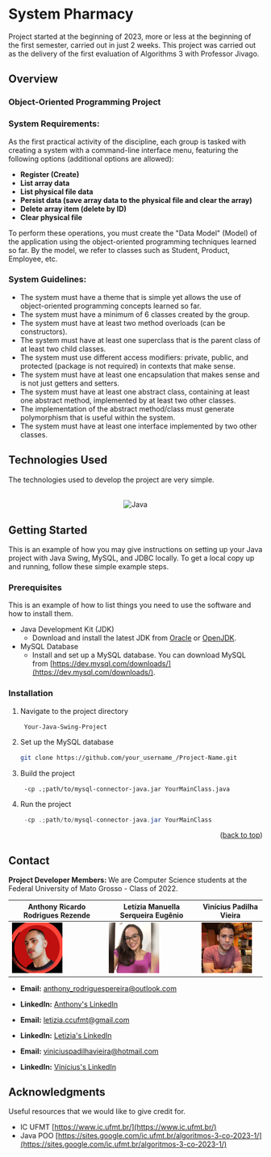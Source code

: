 # System Pharmacy 

Project started at the beginning of 2023, more or less at the beginning of the first semester, carried out in just 2 weeks. This project was carried out as the delivery of the first evaluation of Algorithms 3 with Professor Jivago.

## Overview
### Object-Oriented Programming Project

### System Requirements:

As the first practical activity of the discipline, each group is tasked with creating a system with a command-line interface menu, featuring the following options (additional options are allowed):

- **Register (Create)**
- **List array data**
- **List physical file data**
- **Persist data (save array data to the physical file and clear the array)**
- **Delete array item (delete by ID)**
- **Clear physical file**

To perform these operations, you must create the "Data Model" (Model) of the application using the object-oriented programming techniques learned so far. By the model, we refer to classes such as Student, Product, Employee, etc.

### System Guidelines:

- The system must have a theme that is simple yet allows the use of object-oriented programming concepts learned so far.
- The system must have a minimum of 6 classes created by the group.
- The system must have at least two method overloads (can be constructors).
- The system must have at least one superclass that is the parent class of at least two child classes.
- The system must use different access modifiers: private, public, and protected (package is not required) in contexts that make sense.
- The system must have at least one encapsulation that makes sense and is not just getters and setters.
- The system must have at least one abstract class, containing at least one abstract method, implemented by at least two other classes.
- The implementation of the abstract method/class must generate polymorphism that is useful within the system.
- The system must have at least one interface implemented by two other classes.

## Technologies Used

The technologies used to develop the project are very simple.

<div style="display: inline_block" align="center"><br>
  <img align="center" alt="Java" height="38" width="100" src="https://img.shields.io/badge/Java-007396?style=for-the-badge&logo=java&logoColor=white">
</div>

<!-- GETTING STARTED -->
## Getting Started

This is an example of how you may give instructions on setting up your Java project with Java Swing, MySQL, and JDBC locally. To get a local copy up and running, follow these simple example steps.

### Prerequisites

This is an example of how to list things you need to use the software and how to install them.
* Java Development Kit (JDK)
  - Download and install the latest JDK from [Oracle](https://www.oracle.com/java/technologies/javase-downloads.html) or [OpenJDK](https://adoptopenjdk.net/).
* MySQL Database
  - Install and set up a MySQL database. You can download MySQL from [https://dev.mysql.com/downloads/](https://dev.mysql.com/downloads/).

### Installation

1. Navigate to the project directory
   ```cd
    Your-Java-Swing-Project
   ```
2. Set up the MySQL database
   ```sh
   git clone https://github.com/your_username_/Project-Name.git
   ```
3. Build the project
   ```javac
    -cp .;path/to/mysql-connector-java.jar YourMainClass.java
   ```
4. Run the project
   ```java
    -cp .;path/to/mysql-connector-java.jar YourMainClass
   ```
   
<p align="right">(<a href="#readme-top">back to top</a>)</p>

## Contact
<strong> Project Developer Members: </strong> We are Computer Science students at the Federal University of Mato Grosso - Class of 2022.

| Anthony Ricardo Rodrigues Rezende | Letízia Manuella Serqueira Eugênio | Vinícius Padilha Vieira|
| --- | --- | --- |
| <img src="./imageDevelopers/anthony.jpeg" alt="Anthony's Photo" width="100"/> | <img src="./imageDevelopers/letizia.jpeg" alt="Letizia's Photo" width="100"/> | <img src="./imageDevelopers/vinicius.jpeg" alt="Vinícius's Photo" width="100"/> |

- **Email:** anthony_rodriguespereira@outlook.com
- **LinkedIn:** [Anthony's LinkedIn](https://www.linkedin.com/in/anthony-ricardo-rodrigues-rezende-486917227/)

- **Email:** letizia.ccufmt@gmail.com
- **LinkedIn:** [Letizia's LinkedIn](https://www.linkedin.com/in/let%C3%ADzia-manuella-computerscience/)

- **Email:** viniciuspadilhavieira@hotmail.com
- **LinkedIn:** [Vinícius's LinkedIn](https://www.linkedin.com/in/vin%C3%ADcius-vieira-2918a1236?trk=contact-info)


## Acknowledgments
Useful resources that we would like to give credit for.

- IC UFMT [https://www.ic.ufmt.br/](https://www.ic.ufmt.br/)
- Java POO [https://sites.google.com/ic.ufmt.br/algoritmos-3-co-2023-1/](https://sites.google.com/ic.ufmt.br/algoritmos-3-co-2023-1/)
  
##
